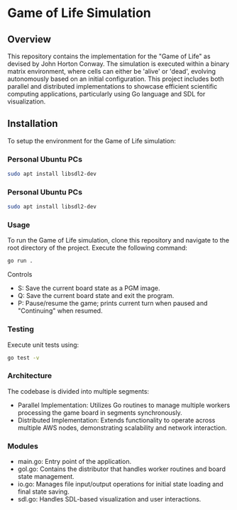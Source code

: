 # Game of Life Simulation

## Overview

This repository contains the implementation for the "Game of Life" as devised by John Horton Conway. The simulation is executed within a binary matrix environment, where cells can either be 'alive' or 'dead', evolving autonomously based on an initial configuration. This project includes both parallel and distributed implementations to showcase efficient scientific computing applications, particularly using Go language and SDL for visualization.

## Installation

To setup the environment for the Game of Life simulation:

### Personal Ubuntu PCs
```bash
sudo apt install libsdl2-dev
```

### Personal Ubuntu PCs
```bash
sudo apt install libsdl2-dev
```

### Usage
To run the Game of Life simulation, clone this repository and navigate to the root directory of the project. Execute the following command:
``` bash
go run .
```

Controls
- S: Save the current board state as a PGM image.
- Q: Save the current board state and exit the program.
- P: Pause/resume the game; prints current turn when paused and "Continuing" when resumed.

### Testing
Execute unit tests using:

```bash
go test -v
```

### Architecture
The codebase is divided into multiple segments:

- Parallel Implementation: Utilizes Go routines to manage multiple workers processing the game board in segments synchronously.
- Distributed Implementation: Extends functionality to operate across multiple AWS nodes, demonstrating scalability and network interaction.

### Modules
- main.go: Entry point of the application.
- gol.go: Contains the distributor that handles worker routines and board state management.
- io.go: Manages file input/output operations for initial state loading and final state saving.
- sdl.go: Handles SDL-based visualization and user interactions.